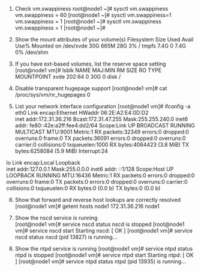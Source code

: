1. Check vm.swappiness 
root@node1 ~]# sysctl vm.swappiness
vm.swappiness = 60
[root@node1 ~]# sysctl vm.swappiness=1
vm.swappiness = 1
[root@node1 ~]# sysctl vm.swappiness
vm.swappiness = 1
[root@node1 ~]# 

2. Show the mount attributes of your volume(s)
Filesystem      Size  Used Avail Use% Mounted on
/dev/xvde        30G  665M   28G   3% /
tmpfs           7.4G     0  7.4G   0% /dev/shm

3. If you have ext-based volumes, list the reserve space setting
[root@node1 vm]# lsblk
NAME MAJ:MIN RM SIZE RO TYPE MOUNTPOINT
xvde 202:64   0  30G  0 disk /

4. Disable transparent hugepage support
[root@node1 vm]# cat /proc/sys/vm/nr_hugepages
0

5.  List your network interface configuration
[root@node1 vm]# ifconfig -a
eth0      Link encap:Ethernet  HWaddr 06:2E:A2:E4:0D:D2  
          inet addr:172.31.36.216  Bcast:172.31.47.255  Mask:255.255.240.0
          inet6 addr: fe80::42e:a2ff:fee4:dd2/64 Scope:Link
          UP BROADCAST RUNNING MULTICAST  MTU:9001  Metric:1
          RX packets:32349 errors:0 dropped:0 overruns:0 frame:0
          TX packets:36091 errors:0 dropped:0 overruns:0 carrier:0
          collisions:0 txqueuelen:1000 
          RX bytes:4064423 (3.8 MiB)  TX bytes:6258084 (5.9 MiB)
          Interrupt:24 

lo        Link encap:Local Loopback  
          inet addr:127.0.0.1  Mask:255.0.0.0
          inet6 addr: ::1/128 Scope:Host
          UP LOOPBACK RUNNING  MTU:16436  Metric:1
          RX packets:0 errors:0 dropped:0 overruns:0 frame:0
          TX packets:0 errors:0 dropped:0 overruns:0 carrier:0
          collisions:0 txqueuelen:0 
          RX bytes:0 (0.0 b)  TX bytes:0 (0.0 b)

6. Show that forward and reverse host lookups are correctly resolved
[root@node1 vm]# getent hosts node1
172.31.36.216   node1

7. Show the nscd service is running   
[root@node1 vm]# service nscd status
nscd is stopped
[root@node1 vm]# service nscd start
Starting nscd: [  OK  ]
[root@node1 vm]# service nscd status
nscd (pid 13827) is running...

8. Show the ntpd service is running
[root@node1 vm]# service ntpd status
ntpd is stopped
[root@node1 vm]# service ntpd start
Starting ntpd: [  OK  ]
[root@node1 vm]# service ntpd status
ntpd (pid  13935) is running...

